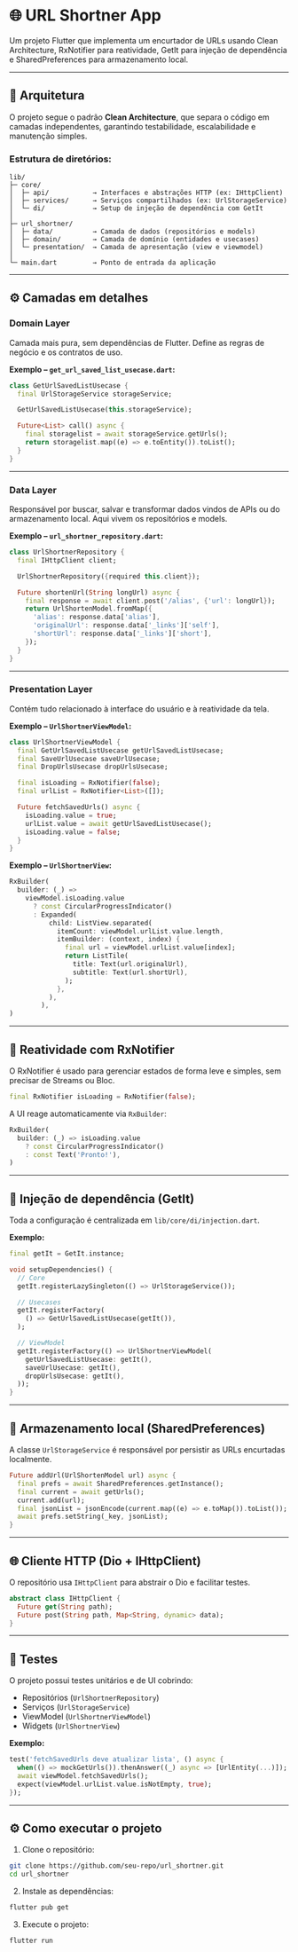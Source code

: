 # 🌐 URL Shortner App

Um projeto Flutter que implementa um encurtador de URLs usando Clean Architecture, RxNotifier para reatividade, GetIt para injeção de dependência e SharedPreferences para armazenamento local.

---

## 📐 Arquitetura

O projeto segue o padrão **Clean Architecture**, que separa o código em camadas independentes, garantindo testabilidade, escalabilidade e manutenção simples.

### Estrutura de diretórios:

```
lib/
├─ core/
│  ├─ api/           → Interfaces e abstrações HTTP (ex: IHttpClient)
│  ├─ services/      → Serviços compartilhados (ex: UrlStorageService)
│  └─ di/            → Setup de injeção de dependência com GetIt
│
├─ url_shortner/
│  ├─ data/          → Camada de dados (repositórios e models)
│  ├─ domain/        → Camada de domínio (entidades e usecases)
│  └─ presentation/  → Camada de apresentação (view e viewmodel)
│
└─ main.dart         → Ponto de entrada da aplicação
```

---

## ⚙️ Camadas em detalhes

### Domain Layer

Camada mais pura, sem dependências de Flutter. Define as regras de negócio e os contratos de uso.

**Exemplo – `get_url_saved_list_usecase.dart`:**

```dart
class GetUrlSavedListUsecase {
  final UrlStorageService storageService;

  GetUrlSavedListUsecase(this.storageService);

  Future<List> call() async {
    final storagelist = await storageService.getUrls();
    return storagelist.map((e) => e.toEntity()).toList();
  }
}
```

---

### Data Layer

Responsável por buscar, salvar e transformar dados vindos de APIs ou do armazenamento local. Aqui vivem os repositórios e models.

**Exemplo – `url_shortner_repository.dart`:**

```dart
class UrlShortnerRepository {
  final IHttpClient client;

  UrlShortnerRepository({required this.client});

  Future shortenUrl(String longUrl) async {
    final response = await client.post('/alias', {'url': longUrl});
    return UrlShortenModel.fromMap({
      'alias': response.data['alias'],
      'originalUrl': response.data['_links']['self'],
      'shortUrl': response.data['_links']['short'],
    });
  }
}
```

---

### Presentation Layer

Contém tudo relacionado à interface do usuário e à reatividade da tela.

**Exemplo – `UrlShortnerViewModel`:**

```dart
class UrlShortnerViewModel {
  final GetUrlSavedListUsecase getUrlSavedListUsecase;
  final SaveUrlUsecase saveUrlUsecase;
  final DropUrlsUsecase dropUrlsUsecase;

  final isLoading = RxNotifier(false);
  final urlList = RxNotifier<List>([]);

  Future fetchSavedUrls() async {
    isLoading.value = true;
    urlList.value = await getUrlSavedListUsecase();
    isLoading.value = false;
  }
}
```

**Exemplo – `UrlShortnerView`:**

```dart
RxBuilder(
  builder: (_) =>
    viewModel.isLoading.value
      ? const CircularProgressIndicator()
      : Expanded(
          child: ListView.separated(
            itemCount: viewModel.urlList.value.length,
            itemBuilder: (context, index) {
              final url = viewModel.urlList.value[index];
              return ListTile(
                title: Text(url.originalUrl),
                subtitle: Text(url.shortUrl),
              );
            },
          ),
        ),
)
```

---

## 🧠 Reatividade com RxNotifier

O RxNotifier é usado para gerenciar estados de forma leve e simples, sem precisar de Streams ou Bloc.

```dart
final RxNotifier isLoading = RxNotifier(false);
```

A UI reage automaticamente via `RxBuilder`:

```dart
RxBuilder(
  builder: (_) => isLoading.value
    ? const CircularProgressIndicator()
    : const Text('Pronto!'),
)
```

---

## 🧩 Injeção de dependência (GetIt)

Toda a configuração é centralizada em `lib/core/di/injection.dart`.

**Exemplo:**

```dart
final getIt = GetIt.instance;

void setupDependencies() {
  // Core
  getIt.registerLazySingleton(() => UrlStorageService());

  // Usecases
  getIt.registerFactory(
    () => GetUrlSavedListUsecase(getIt()),
  );

  // ViewModel
  getIt.registerFactory(() => UrlShortnerViewModel(
    getUrlSavedListUsecase: getIt(),
    saveUrlUsecase: getIt(),
    dropUrlsUsecase: getIt(),
  ));
}
```

---

## 💾 Armazenamento local (SharedPreferences)

A classe `UrlStorageService` é responsável por persistir as URLs encurtadas localmente.

```dart
Future addUrl(UrlShortenModel url) async {
  final prefs = await SharedPreferences.getInstance();
  final current = await getUrls();
  current.add(url);
  final jsonList = jsonEncode(current.map((e) => e.toMap()).toList());
  await prefs.setString(_key, jsonList);
}
```

---

## 🌐 Cliente HTTP (Dio + IHttpClient)

O repositório usa `IHttpClient` para abstrair o Dio e facilitar testes.

```dart
abstract class IHttpClient {
  Future get(String path);
  Future post(String path, Map<String, dynamic> data);
}
```

---

## 🧪 Testes

O projeto possui testes unitários e de UI cobrindo:

- Repositórios (`UrlShortnerRepository`)
- Serviços (`UrlStorageService`)
- ViewModel (`UrlShortnerViewModel`)
- Widgets (`UrlShortnerView`)

**Exemplo:**

```dart
test('fetchSavedUrls deve atualizar lista', () async {
  when(() => mockGetUrls()).thenAnswer((_) async => [UrlEntity(...)]);
  await viewModel.fetchSavedUrls();
  expect(viewModel.urlList.value.isNotEmpty, true);
});
```

---

## ⚙️ Como executar o projeto

1. Clone o repositório:

```bash
git clone https://github.com/seu-repo/url_shortner.git
cd url_shortner
```

2. Instale as dependências:

```bash
flutter pub get
```

3. Execute o projeto:

```bash
flutter run
```